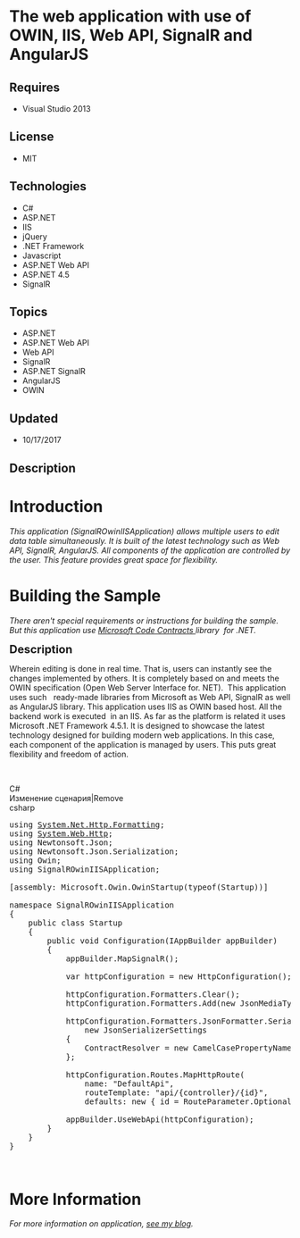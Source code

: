 # The web application with use of OWIN, IIS, Web API, SignalR and AngularJS
## Requires
- Visual Studio 2013
## License
- MIT
## Technologies
- C#
- ASP.NET
- IIS
- jQuery
- .NET Framework
- Javascript
- ASP.NET Web API
- ASP.NET 4.5
- SignalR
## Topics
- ASP.NET
- ASP.NET Web API
- Web API
- SignalR
- ASP.NET SignalR
- AngularJS
- OWIN
## Updated
- 10/17/2017
## Description

<h1>Introduction</h1>
<p><em>This application (SignalROwinIISApplication) allows multiple users to edit data table simultaneously. It is built of the latest technology such as Web API, SignalR, AngularJS. All components of the application are controlled by the user. This feature
 provides great space for flexibility.</em></p>
<h1><span>Building the Sample</span></h1>
<p><em>There aren't special requirements or instructions for building the sample. But this application use
<a href="http://visualstudiogallery.msdn.microsoft.com/1ec7db13-3363-46c9-851f-1ce455f66970" target="_blank">
Microsoft Code Contracts </a>library&nbsp; for .NET.<br>
</em></p>
<p><span style="font-size:20px; font-weight:bold">Description</span></p>
<p>Wherein editing is done in real time. That is, users can instantly see the changes implemented by others. It is completely based on and meets the OWIN specification (Open Web Server Interface for. NET).&nbsp; This application uses such&nbsp;&nbsp; ready-made
 libraries from Microsoft as Web API, SignalR as well as AngularJS library. This application uses IIS as OWIN based host. All the backend work is executed&nbsp; in an IIS. As far as the platform is related it uses Microsoft .NET Framework 4.5.1. It is designed
 to showcase the latest technology designed for building modern web applications. In this case, each component of the application is managed by users. This puts great flexibility and freedom of action.</p>
<p>&nbsp;</p>
<div class="scriptcode">
<div class="pluginEditHolder" pluginCommand="mceScriptCode">
<div class="title"><span>C#</span></div>
<div class="pluginLinkHolder"><span class="pluginEditHolderLink">Из&#1084;енение сценария</span>|<span class="pluginRemoveHolderLink">Remove</span></div>
<span class="hidden">csharp</span>

<div class="preview">
<pre class="csharp"><span class="cs__keyword">using</span>&nbsp;<a class="libraryLink" href="https://msdn.microsoft.com/en-US/library/System.Net.Http.Formatting.aspx" target="_blank" title="Auto generated link to System.Net.Http.Formatting">System.Net.Http.Formatting</a>;&nbsp;
<span class="cs__keyword">using</span>&nbsp;<a class="libraryLink" href="https://msdn.microsoft.com/en-US/library/System.Web.Http.aspx" target="_blank" title="Auto generated link to System.Web.Http">System.Web.Http</a>;&nbsp;
<span class="cs__keyword">using</span>&nbsp;Newtonsoft.Json;&nbsp;
<span class="cs__keyword">using</span>&nbsp;Newtonsoft.Json.Serialization;&nbsp;
<span class="cs__keyword">using</span>&nbsp;Owin;&nbsp;
<span class="cs__keyword">using</span>&nbsp;SignalROwinIISApplication;&nbsp;
&nbsp;
[assembly:&nbsp;Microsoft.Owin.OwinStartup(<span class="cs__keyword">typeof</span>(Startup))]&nbsp;
&nbsp;
<span class="cs__keyword">namespace</span>&nbsp;SignalROwinIISApplication&nbsp;
{&nbsp;
&nbsp;&nbsp;&nbsp;&nbsp;<span class="cs__keyword">public</span>&nbsp;<span class="cs__keyword">class</span>&nbsp;Startup&nbsp;
&nbsp;&nbsp;&nbsp;&nbsp;{&nbsp;
&nbsp;&nbsp;&nbsp;&nbsp;&nbsp;&nbsp;&nbsp;&nbsp;<span class="cs__keyword">public</span>&nbsp;<span class="cs__keyword">void</span>&nbsp;Configuration(IAppBuilder&nbsp;appBuilder)&nbsp;
&nbsp;&nbsp;&nbsp;&nbsp;&nbsp;&nbsp;&nbsp;&nbsp;{&nbsp;
&nbsp;&nbsp;&nbsp;&nbsp;&nbsp;&nbsp;&nbsp;&nbsp;&nbsp;&nbsp;&nbsp;&nbsp;appBuilder.MapSignalR();&nbsp;
&nbsp;
&nbsp;&nbsp;&nbsp;&nbsp;&nbsp;&nbsp;&nbsp;&nbsp;&nbsp;&nbsp;&nbsp;&nbsp;var&nbsp;httpConfiguration&nbsp;=&nbsp;<span class="cs__keyword">new</span>&nbsp;HttpConfiguration();&nbsp;
&nbsp;&nbsp;&nbsp;&nbsp;&nbsp;&nbsp;&nbsp;&nbsp;&nbsp;&nbsp;&nbsp;&nbsp;&nbsp;
&nbsp;&nbsp;&nbsp;&nbsp;&nbsp;&nbsp;&nbsp;&nbsp;&nbsp;&nbsp;&nbsp;&nbsp;httpConfiguration.Formatters.Clear();&nbsp;
&nbsp;&nbsp;&nbsp;&nbsp;&nbsp;&nbsp;&nbsp;&nbsp;&nbsp;&nbsp;&nbsp;&nbsp;httpConfiguration.Formatters.Add(<span class="cs__keyword">new</span>&nbsp;JsonMediaTypeFormatter());&nbsp;
&nbsp;&nbsp;&nbsp;&nbsp;&nbsp;&nbsp;&nbsp;&nbsp;&nbsp;&nbsp;&nbsp;&nbsp;&nbsp;
&nbsp;&nbsp;&nbsp;&nbsp;&nbsp;&nbsp;&nbsp;&nbsp;&nbsp;&nbsp;&nbsp;&nbsp;httpConfiguration.Formatters.JsonFormatter.SerializerSettings&nbsp;=&nbsp;&nbsp;
&nbsp;&nbsp;&nbsp;&nbsp;&nbsp;&nbsp;&nbsp;&nbsp;&nbsp;&nbsp;&nbsp;&nbsp;&nbsp;&nbsp;&nbsp;&nbsp;<span class="cs__keyword">new</span>&nbsp;JsonSerializerSettings&nbsp;
&nbsp;&nbsp;&nbsp;&nbsp;&nbsp;&nbsp;&nbsp;&nbsp;&nbsp;&nbsp;&nbsp;&nbsp;{&nbsp;
&nbsp;&nbsp;&nbsp;&nbsp;&nbsp;&nbsp;&nbsp;&nbsp;&nbsp;&nbsp;&nbsp;&nbsp;&nbsp;&nbsp;&nbsp;&nbsp;ContractResolver&nbsp;=&nbsp;<span class="cs__keyword">new</span>&nbsp;CamelCasePropertyNamesContractResolver()&nbsp;
&nbsp;&nbsp;&nbsp;&nbsp;&nbsp;&nbsp;&nbsp;&nbsp;&nbsp;&nbsp;&nbsp;&nbsp;};&nbsp;
&nbsp;
&nbsp;&nbsp;&nbsp;&nbsp;&nbsp;&nbsp;&nbsp;&nbsp;&nbsp;&nbsp;&nbsp;&nbsp;httpConfiguration.Routes.MapHttpRoute(&nbsp;
&nbsp;&nbsp;&nbsp;&nbsp;&nbsp;&nbsp;&nbsp;&nbsp;&nbsp;&nbsp;&nbsp;&nbsp;&nbsp;&nbsp;&nbsp;&nbsp;name:&nbsp;<span class="cs__string">&quot;DefaultApi&quot;</span>,&nbsp;
&nbsp;&nbsp;&nbsp;&nbsp;&nbsp;&nbsp;&nbsp;&nbsp;&nbsp;&nbsp;&nbsp;&nbsp;&nbsp;&nbsp;&nbsp;&nbsp;routeTemplate:&nbsp;<span class="cs__string">&quot;api/{controller}/{id}&quot;</span>,&nbsp;
&nbsp;&nbsp;&nbsp;&nbsp;&nbsp;&nbsp;&nbsp;&nbsp;&nbsp;&nbsp;&nbsp;&nbsp;&nbsp;&nbsp;&nbsp;&nbsp;defaults:&nbsp;<span class="cs__keyword">new</span>&nbsp;{&nbsp;id&nbsp;=&nbsp;RouteParameter.Optional&nbsp;});&nbsp;
&nbsp;
&nbsp;&nbsp;&nbsp;&nbsp;&nbsp;&nbsp;&nbsp;&nbsp;&nbsp;&nbsp;&nbsp;&nbsp;appBuilder.UseWebApi(httpConfiguration);&nbsp;
&nbsp;&nbsp;&nbsp;&nbsp;&nbsp;&nbsp;&nbsp;&nbsp;}&nbsp;
&nbsp;&nbsp;&nbsp;&nbsp;}&nbsp;
}</pre>
</div>
</div>
</div>
<p>&nbsp;</p>
<h1>More Information</h1>
<p><em><em>For more information on application, <a href="http://www.msdr.ru/57/" target="_blank">
see my blog</a>.</em></em></p>
